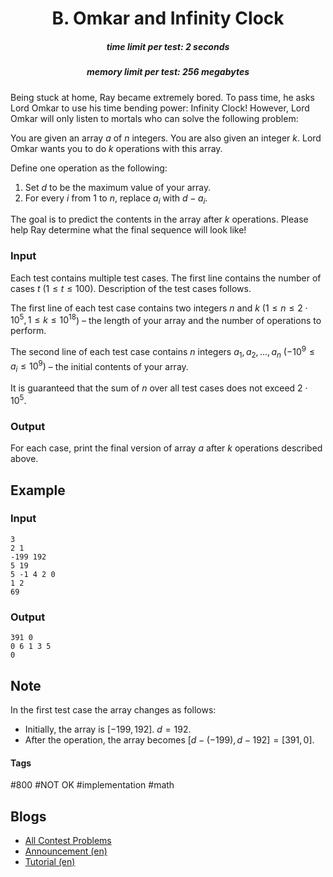 <h1 style='text-align: center;'> B. Omkar and Infinity Clock</h1>

<h5 style='text-align: center;'>time limit per test: 2 seconds</h5>
<h5 style='text-align: center;'>memory limit per test: 256 megabytes</h5>

Being stuck at home, Ray became extremely bored. To pass time, he asks Lord Omkar to use his time bending power: Infinity Clock! However, Lord Omkar will only listen to mortals who can solve the following problem:

You are given an array $a$ of $n$ integers. You are also given an integer $k$. Lord Omkar wants you to do $k$ operations with this array.

Define one operation as the following: 

1. Set $d$ to be the maximum value of your array.
2. For every $i$ from $1$ to $n$, replace $a_{i}$ with $d-a_{i}$.

The goal is to predict the contents in the array after $k$ operations. Please help Ray determine what the final sequence will look like!

### Input

Each test contains multiple test cases. The first line contains the number of cases $t$ ($1 \le t \le 100$). Description of the test cases follows.

The first line of each test case contains two integers $n$ and $k$ ($1 \leq n \leq 2 \cdot 10^5, 1 \leq k \leq 10^{18}$) – the length of your array and the number of operations to perform.

The second line of each test case contains $n$ integers $a_{1},a_{2},...,a_{n}$ $(-10^9 \leq a_{i} \leq 10^9)$ – the initial contents of your array.

It is guaranteed that the sum of $n$ over all test cases does not exceed $2 \cdot 10^5$.

### Output

For each case, print the final version of array $a$ after $k$ operations described above.

## Example

### Input


```text
3
2 1
-199 192
5 19
5 -1 4 2 0
1 2
69
```
### Output


```text
391 0
0 6 1 3 5
0
```
## Note

In the first test case the array changes as follows:

* Initially, the array is $[-199, 192]$. $d = 192$.
* After the operation, the array becomes $[d-(-199), d-192] = [391, 0]$.


#### Tags 

#800 #NOT OK #implementation #math 

## Blogs
- [All Contest Problems](../Codeforces_Global_Round_10.md)
- [Announcement (en)](../blogs/Announcement_(en).md)
- [Tutorial (en)](../blogs/Tutorial_(en).md)

